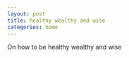 ```yaml
---
layout: post
title: healthy wealthy and wise
categories: home
---
```


On how to be healthy wealthy and wise
